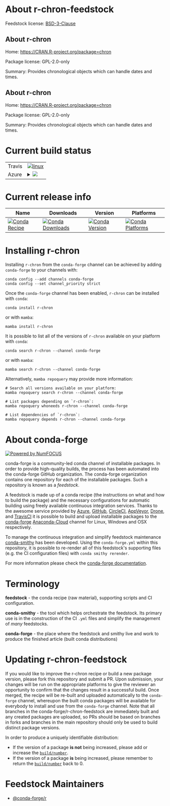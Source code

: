 About r-chron-feedstock
=======================

Feedstock license: [BSD-3-Clause](https://github.com/conda-forge/r-chron-feedstock/blob/main/LICENSE.txt)


About r-chron
-------------

Home: https://CRAN.R-project.org/package=chron

Package license: GPL-2.0-only

Summary: Provides chronological objects which can handle dates and times.

About r-chron
-------------

Home: https://CRAN.R-project.org/package=chron

Package license: GPL-2.0-only

Summary: Provides chronological objects which can handle dates and times.

Current build status
====================


<table><tr>
    <td>Travis</td>
    <td>
      <a href="https://app.travis-ci.com/conda-forge/r-chron-feedstock">
        <img alt="linux" src="https://img.shields.io/travis/com/conda-forge/r-chron-feedstock/main.svg?label=Linux">
      </a>
    </td>
  </tr>
    
  <tr>
    <td>Azure</td>
    <td>
      <details>
        <summary>
          <a href="https://dev.azure.com/conda-forge/feedstock-builds/_build/latest?definitionId=1030&branchName=main">
            <img src="https://dev.azure.com/conda-forge/feedstock-builds/_apis/build/status/r-chron-feedstock?branchName=main">
          </a>
        </summary>
        <table>
          <thead><tr><th>Variant</th><th>Status</th></tr></thead>
          <tbody><tr>
              <td>linux_64_r_base4.2</td>
              <td>
                <a href="https://dev.azure.com/conda-forge/feedstock-builds/_build/latest?definitionId=1030&branchName=main">
                  <img src="https://dev.azure.com/conda-forge/feedstock-builds/_apis/build/status/r-chron-feedstock?branchName=main&jobName=linux&configuration=linux%20linux_64_r_base4.2" alt="variant">
                </a>
              </td>
            </tr><tr>
              <td>linux_64_r_base4.3</td>
              <td>
                <a href="https://dev.azure.com/conda-forge/feedstock-builds/_build/latest?definitionId=1030&branchName=main">
                  <img src="https://dev.azure.com/conda-forge/feedstock-builds/_apis/build/status/r-chron-feedstock?branchName=main&jobName=linux&configuration=linux%20linux_64_r_base4.3" alt="variant">
                </a>
              </td>
            </tr><tr>
              <td>linux_aarch64_r_base4.2</td>
              <td>
                <a href="https://dev.azure.com/conda-forge/feedstock-builds/_build/latest?definitionId=1030&branchName=main">
                  <img src="https://dev.azure.com/conda-forge/feedstock-builds/_apis/build/status/r-chron-feedstock?branchName=main&jobName=linux&configuration=linux%20linux_aarch64_r_base4.2" alt="variant">
                </a>
              </td>
            </tr><tr>
              <td>linux_aarch64_r_base4.3</td>
              <td>
                <a href="https://dev.azure.com/conda-forge/feedstock-builds/_build/latest?definitionId=1030&branchName=main">
                  <img src="https://dev.azure.com/conda-forge/feedstock-builds/_apis/build/status/r-chron-feedstock?branchName=main&jobName=linux&configuration=linux%20linux_aarch64_r_base4.3" alt="variant">
                </a>
              </td>
            </tr><tr>
              <td>linux_ppc64le_r_base4.2</td>
              <td>
                <a href="https://dev.azure.com/conda-forge/feedstock-builds/_build/latest?definitionId=1030&branchName=main">
                  <img src="https://dev.azure.com/conda-forge/feedstock-builds/_apis/build/status/r-chron-feedstock?branchName=main&jobName=linux&configuration=linux%20linux_ppc64le_r_base4.2" alt="variant">
                </a>
              </td>
            </tr><tr>
              <td>linux_ppc64le_r_base4.3</td>
              <td>
                <a href="https://dev.azure.com/conda-forge/feedstock-builds/_build/latest?definitionId=1030&branchName=main">
                  <img src="https://dev.azure.com/conda-forge/feedstock-builds/_apis/build/status/r-chron-feedstock?branchName=main&jobName=linux&configuration=linux%20linux_ppc64le_r_base4.3" alt="variant">
                </a>
              </td>
            </tr><tr>
              <td>osx_64_r_base4.2</td>
              <td>
                <a href="https://dev.azure.com/conda-forge/feedstock-builds/_build/latest?definitionId=1030&branchName=main">
                  <img src="https://dev.azure.com/conda-forge/feedstock-builds/_apis/build/status/r-chron-feedstock?branchName=main&jobName=osx&configuration=osx%20osx_64_r_base4.2" alt="variant">
                </a>
              </td>
            </tr><tr>
              <td>osx_64_r_base4.3</td>
              <td>
                <a href="https://dev.azure.com/conda-forge/feedstock-builds/_build/latest?definitionId=1030&branchName=main">
                  <img src="https://dev.azure.com/conda-forge/feedstock-builds/_apis/build/status/r-chron-feedstock?branchName=main&jobName=osx&configuration=osx%20osx_64_r_base4.3" alt="variant">
                </a>
              </td>
            </tr><tr>
              <td>win_64</td>
              <td>
                <a href="https://dev.azure.com/conda-forge/feedstock-builds/_build/latest?definitionId=1030&branchName=main">
                  <img src="https://dev.azure.com/conda-forge/feedstock-builds/_apis/build/status/r-chron-feedstock?branchName=main&jobName=win&configuration=win%20win_64_" alt="variant">
                </a>
              </td>
            </tr>
          </tbody>
        </table>
      </details>
    </td>
  </tr>
</table>

Current release info
====================

| Name | Downloads | Version | Platforms |
| --- | --- | --- | --- |
| [![Conda Recipe](https://img.shields.io/badge/recipe-r--chron-green.svg)](https://anaconda.org/conda-forge/r-chron) | [![Conda Downloads](https://img.shields.io/conda/dn/conda-forge/r-chron.svg)](https://anaconda.org/conda-forge/r-chron) | [![Conda Version](https://img.shields.io/conda/vn/conda-forge/r-chron.svg)](https://anaconda.org/conda-forge/r-chron) | [![Conda Platforms](https://img.shields.io/conda/pn/conda-forge/r-chron.svg)](https://anaconda.org/conda-forge/r-chron) |

Installing r-chron
==================

Installing `r-chron` from the `conda-forge` channel can be achieved by adding `conda-forge` to your channels with:

```
conda config --add channels conda-forge
conda config --set channel_priority strict
```

Once the `conda-forge` channel has been enabled, `r-chron` can be installed with `conda`:

```
conda install r-chron
```

or with `mamba`:

```
mamba install r-chron
```

It is possible to list all of the versions of `r-chron` available on your platform with `conda`:

```
conda search r-chron --channel conda-forge
```

or with `mamba`:

```
mamba search r-chron --channel conda-forge
```

Alternatively, `mamba repoquery` may provide more information:

```
# Search all versions available on your platform:
mamba repoquery search r-chron --channel conda-forge

# List packages depending on `r-chron`:
mamba repoquery whoneeds r-chron --channel conda-forge

# List dependencies of `r-chron`:
mamba repoquery depends r-chron --channel conda-forge
```


About conda-forge
=================

[![Powered by
NumFOCUS](https://img.shields.io/badge/powered%20by-NumFOCUS-orange.svg?style=flat&colorA=E1523D&colorB=007D8A)](https://numfocus.org)

conda-forge is a community-led conda channel of installable packages.
In order to provide high-quality builds, the process has been automated into the
conda-forge GitHub organization. The conda-forge organization contains one repository
for each of the installable packages. Such a repository is known as a *feedstock*.

A feedstock is made up of a conda recipe (the instructions on what and how to build
the package) and the necessary configurations for automatic building using freely
available continuous integration services. Thanks to the awesome service provided by
[Azure](https://azure.microsoft.com/en-us/services/devops/), [GitHub](https://github.com/),
[CircleCI](https://circleci.com/), [AppVeyor](https://www.appveyor.com/),
[Drone](https://cloud.drone.io/welcome), and [TravisCI](https://travis-ci.com/)
it is possible to build and upload installable packages to the
[conda-forge](https://anaconda.org/conda-forge) [Anaconda-Cloud](https://anaconda.org/)
channel for Linux, Windows and OSX respectively.

To manage the continuous integration and simplify feedstock maintenance
[conda-smithy](https://github.com/conda-forge/conda-smithy) has been developed.
Using the ``conda-forge.yml`` within this repository, it is possible to re-render all of
this feedstock's supporting files (e.g. the CI configuration files) with ``conda smithy rerender``.

For more information please check the [conda-forge documentation](https://conda-forge.org/docs/).

Terminology
===========

**feedstock** - the conda recipe (raw material), supporting scripts and CI configuration.

**conda-smithy** - the tool which helps orchestrate the feedstock.
                   Its primary use is in the construction of the CI ``.yml`` files
                   and simplify the management of *many* feedstocks.

**conda-forge** - the place where the feedstock and smithy live and work to
                  produce the finished article (built conda distributions)


Updating r-chron-feedstock
==========================

If you would like to improve the r-chron recipe or build a new
package version, please fork this repository and submit a PR. Upon submission,
your changes will be run on the appropriate platforms to give the reviewer an
opportunity to confirm that the changes result in a successful build. Once
merged, the recipe will be re-built and uploaded automatically to the
`conda-forge` channel, whereupon the built conda packages will be available for
everybody to install and use from the `conda-forge` channel.
Note that all branches in the conda-forge/r-chron-feedstock are
immediately built and any created packages are uploaded, so PRs should be based
on branches in forks and branches in the main repository should only be used to
build distinct package versions.

In order to produce a uniquely identifiable distribution:
 * If the version of a package **is not** being increased, please add or increase
   the [``build/number``](https://docs.conda.io/projects/conda-build/en/latest/resources/define-metadata.html#build-number-and-string).
 * If the version of a package **is** being increased, please remember to return
   the [``build/number``](https://docs.conda.io/projects/conda-build/en/latest/resources/define-metadata.html#build-number-and-string)
   back to 0.

Feedstock Maintainers
=====================

* [@conda-forge/r](https://github.com/conda-forge/r/)

